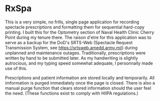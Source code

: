 # RxSpa

This is a very simple, no frills, single page application for recording spectacle prescriptions and formatting them for sequential hard-copy printing. I built this for the Optometry section of Naval Health Clinic Cherry Point during my tenure there. The raison d'etre for this application was to serve as a backup for the DoD's SRTS-Web (Spectacle Request Transmission System, see https://srtsweb.amedd.army.mil) during unplanned and maintenance outages. Traditionally, prescriptions were written by hand to be submitted later. As my handwriting is slightly autrocious, and my typing speed somewhat adequate, I personnally made use of this. 

Prescriptions and patient information are stored locally and temporarily. All imformation is purged immediately once the page is closed. There is also a manual purge function that clears stored information should the user feel the need. (These functions exist to comply with HIIPA regulations.)